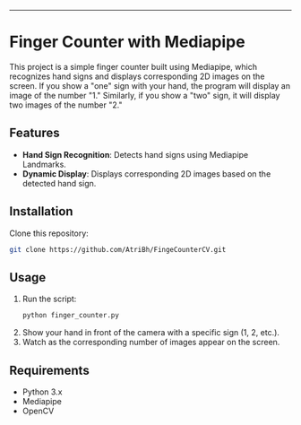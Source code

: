 ---

# Finger Counter with Mediapipe

This project is a simple finger counter built using Mediapipe, which recognizes hand signs and displays corresponding 2D images on the screen. If you show a "one" sign with your hand, the program will display an image of the number "1." Similarly, if you show a "two" sign, it will display two images of the number "2."

## Features

- **Hand Sign Recognition**: Detects hand signs using Mediapipe Landmarks.
- **Dynamic Display**: Displays corresponding 2D images based on the detected hand sign.

## Installation

Clone this repository:
   ```bash
   git clone https://github.com/AtriBh/FingeCounterCV.git
   ```


## Usage

1. Run the script:
   ```bash
   python finger_counter.py
   ```
2. Show your hand in front of the camera with a specific sign (1, 2, etc.).
3. Watch as the corresponding number of images appear on the screen.

## Requirements

- Python 3.x
- Mediapipe
- OpenCV


